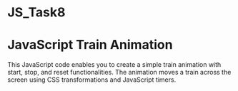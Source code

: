 # JS_Task8
# JavaScript Train Animation

This JavaScript code enables you to create a simple train animation with start, stop, and reset functionalities. The animation moves a train across the screen using CSS transformations and JavaScript timers.
